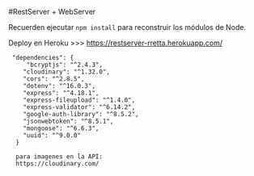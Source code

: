 #RestServer + WebServer

Recuerden ejecutar ``` npm install ``` para reconstruir los módulos de Node.


Deploy en Heroku >>> https://restserver-rretta.herokuapp.com/


```
 "dependencies": {
     "bcryptjs": "^2.4.3",
    "cloudinary": "^1.32.0",
    "cors": "^2.8.5",
    "dotenv": "^16.0.3",
    "express": "^4.18.1",
    "express-fileupload": "^1.4.0",
    "express-validator": "^6.14.2",
    "google-auth-library": "^8.5.2",
    "jsonwebtoken": "^8.5.1",
    "mongoose": "^6.6.3",
    "uuid": "^9.0.0"
  }
  
  para imagenes en la API:
  https://cloudinary.com/
  
```
